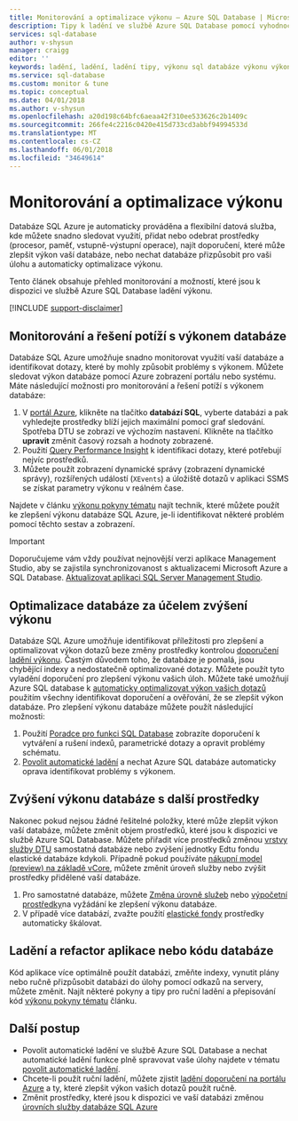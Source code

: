 ```yaml
---
title: Monitorování a optimalizace výkonu – Azure SQL Database | Microsoft Docs
description: Tipy k ladění ve službě Azure SQL Database pomocí vyhodnocení a zlepšování výkonu.
services: sql-database
author: v-shysun
manager: craigg
editor: ''
keywords: ladění, ladění, ladění tipy, výkonu sql databáze výkonu výkonu SQL optimalizace výkonu databáze sql
ms.service: sql-database
ms.custom: monitor & tune
ms.topic: conceptual
ms.date: 04/01/2018
ms.author: v-shysun
ms.openlocfilehash: a20d198c64bfc6aeaa42f310ee533626c2b1409c
ms.sourcegitcommit: 266fe4c2216c0420e415d733cd3abbf94994533d
ms.translationtype: MT
ms.contentlocale: cs-CZ
ms.lasthandoff: 06/01/2018
ms.locfileid: "34649614"
---
```

# <a name="monitoring-and-performance-tuning"></a>Monitorování a optimalizace výkonu

Databáze SQL Azure je automaticky prováděna a flexibilní datová služba, kde můžete snadno sledovat využití, přidat nebo odebrat prostředky (procesor, paměť, vstupně-výstupní operace), najít doporučení, které může zlepšit výkon vaší databáze, nebo nechat databáze přizpůsobit pro vaši úlohu a automaticky optimalizace výkonu.

Tento článek obsahuje přehled monitorování a možností, které jsou k dispozici ve službě Azure SQL Database ladění výkonu.

[!INCLUDE [support-disclaimer](../../includes/support-disclaimer.md)]

## <a name="monitoring-and-troubleshooting-database-performance"></a>Monitorování a řešení potíží s výkonem databáze

Databáze SQL Azure umožňuje snadno monitorovat využití vaší databáze a identifikovat dotazy, které by mohly způsobit problémy s výkonem. Můžete sledovat výkon databáze pomocí Azure zobrazení portálu nebo systému. Máte následující možnosti pro monitorování a řešení potíží s výkonem databáze:

1. V [portál Azure](https://portal.azure.com), klikněte na tlačítko **databází SQL**, vyberte databázi a pak vyhledejte prostředky blíží jejich maximální pomocí graf sledování. Spotřeba DTU se zobrazí ve výchozím nastavení. Klikněte na tlačítko **upravit** změnit časový rozsah a hodnoty zobrazené.
2. Použití [Query Performance Insight](sql-database-query-performance.md) k identifikaci dotazy, které potřebují nejvíc prostředků.
3. Můžete použít zobrazení dynamické správy (zobrazení dynamické správy), rozšířených událostí (`XEvents`) a úložiště dotazů v aplikaci SSMS se získat parametry výkonu v reálném čase.

Najdete v článku [výkonu pokyny tématu](sql-database-performance-guidance.md) najít technik, které můžete použít ke zlepšení výkonu databáze SQL Azure, je-li identifikovat některé problém pomocí těchto sestav a zobrazení.

> [!IMPORTANT] 
> Doporučujeme vám vždy používat nejnovější verzi aplikace Management Studio, aby se zajistila synchronizovanost s aktualizacemi Microsoft Azure a SQL Database. [Aktualizovat aplikaci SQL Server Management Studio](https://msdn.microsoft.com/library/mt238290.aspx).
>

## <a name="optimize-database-to-improve-performance"></a>Optimalizace databáze za účelem zvýšení výkonu

Databáze SQL Azure umožňuje identifikovat příležitosti pro zlepšení a optimalizovat výkon dotazů beze změny prostředky kontrolou [doporučení ladění výkonu](sql-database-advisor.md). Častým důvodem toho, že databáze je pomalá, jsou chybějící indexy a nedostatečně optimalizované dotazy. Můžete použít tyto vyladění doporučení pro zlepšení výkonu vašich úloh.
Můžete také umožňují Azure SQL database k [automaticky optimalizovat výkon vašich dotazů](sql-database-automatic-tuning.md) použitím všechny identifikovat doporučení a ověřování, že se zlepšit výkon databáze. Pro zlepšení výkonu databáze můžete použít následující možnosti:

1. Použití [Poradce pro funkci SQL Database](sql-database-advisor-portal.md) zobrazíte doporučení k vytváření a rušení indexů, parametrické dotazy a opravit problémy schématu.
2. [Povolit automatické ladění](sql-database-automatic-tuning-enable.md) a nechat Azure SQL databáze automaticky oprava identifikovat problémy s výkonem.

## <a name="improving-database-performance-with-more-resources"></a>Zvýšení výkonu databáze s další prostředky

Nakonec pokud nejsou žádné řešitelné položky, které může zlepšit výkon vaší databáze, můžete změnit objem prostředků, které jsou k dispozici ve službě Azure SQL Database. Můžete přiřadit více prostředků změnou [vrstvy služby DTU](sql-database-service-tiers-dtu.md) samostatná databáze nebo zvýšení jednotky Edtu fondu elastické databáze kdykoli. Případně pokud používáte [nákupní model (preview) na základě vCore](sql-database-service-tiers-vcore.md), můžete změnit úroveň služby nebo zvýšit prostředky přidělené vaší databáze. 
1. Pro samostatné databáze, můžete [Změna úrovně služeb](sql-database-service-tiers-dtu.md) nebo [výpočetní prostředky](sql-database-service-tiers-vcore.md)na vyžádání ke zlepšení výkonu databáze.
2. V případě více databází, zvažte použití [elastické fondy](sql-database-elastic-pool-guidance.md) prostředky automaticky škálovat.

## <a name="tune-and-refactor-application-or-database-code"></a>Ladění a refactor aplikace nebo kódu databáze

Kód aplikace více optimálně použít databázi, změňte indexy, vynutit plány nebo ručně přizpůsobit databázi do úlohy pomocí odkazů na servery, můžete změnit. Najít některé pokyny a tipy pro ruční ladění a přepisování kód [výkonu pokyny tématu](sql-database-performance-guidance.md) článku.


## <a name="next-steps"></a>Další postup

- Povolit automatické ladění ve službě Azure SQL Database a nechat automatické ladění funkce plně spravovat vaše úlohy najdete v tématu [povolit automatické ladění](sql-database-automatic-tuning-enable.md).
- Chcete-li použít ruční ladění, můžete zjistit [ladění doporučení na portálu Azure](sql-database-advisor-portal.md) a ty, které zlepšit výkon vašich dotazů použít ručně.
- Změnit prostředky, které jsou k dispozici ve vaší databázi změnou [úrovních služby databáze SQL Azure](sql-database-performance-guidance.md)
